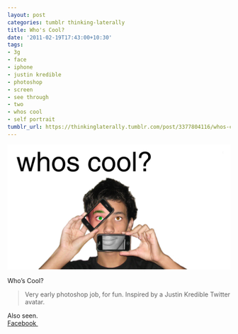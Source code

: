 ```yaml
---
layout: post
categories: tumblr thinking-laterally
title: Who's Cool?
date: '2011-02-19T17:43:00+10:30'
tags:
- 3g
- face
- iphone
- justin kredible
- photoshop
- screen
- see through
- two
- whos cool
- self portrait
tumblr_url: https://thinkinglaterally.tumblr.com/post/3377804116/whos-cool-very-early-photoshop-job-for-fun
---
```

 ![](/content/images/tumblr/thinking-laterally/tumblr_lgus2rNyKo1qh9he3o1_1280.jpg)  

Who’s Cool?

> Very early photoshop job, for fun. Inspired by a Justin Kredible Twitter avatar.

Also seen.  
[Facebook&nbsp;](http://www.facebook.com/photo.php?pid=770281&l=b34ab0de27&id=1523777631)

